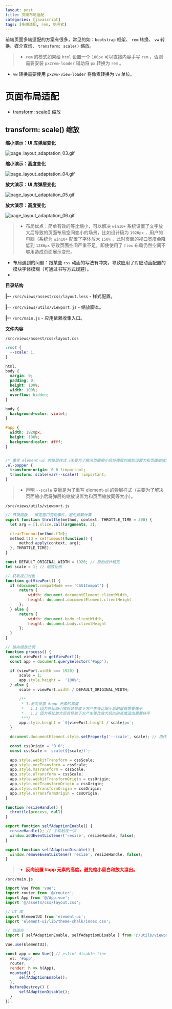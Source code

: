 ```yaml
---
layout: post
title: 页面布局适配
categories: [javascript]
tags: [多端适配, rem, 响应式]
---
```


前端页面多端适配的方案有很多，常见的如：``bootstrap`` 框架、 ``rem`` 转换、 ``vw`` 转换、媒介查询、 ``transform: scale()`` 缩放。
> + ``rem`` 的模式如果给 ``html`` 设置一个 ``100px`` 可以直接内容手写 ``rem`` ，否则需要安装  ``px2rem-loader`` 辅助将 ``px`` 转换为  ``rem`` 。
+ ``vw`` 转换需要使用 ``px2vw-view-loader`` 将像素转换为 ``vw`` 单位。

# 页面布局适配

+ [transform: scale() 缩放](#transform-scale-缩放)




## transform: scale() 缩放
**缩小演示：UI 库弹层变化**

![page_layout_adaptation_03.gif](/static/img/pageLayoutAdaptation/page_layout_adaptation_03.gif)

**缩小演示：高度变化**

![page_layout_adaptation_04.gif](/static/img/pageLayoutAdaptation/page_layout_adaptation_04.gif)


**放大演示：UI 库弹层变化**

![page_layout_adaptation_05.gif](/static/img/pageLayoutAdaptation/page_layout_adaptation_05.gif)


**放大演示：高度变化**

![page_layout_adaptation_06.gif](/static/img/pageLayoutAdaptation/page_layout_adaptation_06.gif)


> + 布局优点：简单有效的等比缩小，可以解决 ``win10+`` 系统设置了文字放大后导致的页面布局空间变小的场景，比如设计稿为  ``1920px`` ，用户的电脑（系统为 ``win10+`` 配置了字体放大 ``150%`` ，此时页面的视口宽度会降低到 ``1280px`` 导致页面空间严重不足，即使使用了 ``flex`` 布局仍然空间不够用造成页面展示变形。
+ 布局遇到的问题：跟某些 ``css`` 动画的写法有冲突，导致应用了对应动画配置的模块字体模糊（可通过书写方式规避）。
+ 

**目录结构**

**\|--** ``/src/views/assest/css/layout.less`` - 样式配置。

**\|--** ``/src/views/utils/viewport.js`` - 缩放脚本。

**\|--** ``/src/main.js`` - 应用依赖收集入口。




**文件内容**

``/src/views/assest/css/layout.css``
```css
:root {
  --scale: 1;
}

html,
body {
  margin: 0;
  padding: 0;
  height: 100%;
  width: 100%;
  overflow: hidden;
}

body {
  background-color: violet;
}

#app {
  width: 1920px;
  height: 100%;
  background-color: #fff;
}


/* 重写 element-ui 的弹层样式（主要为了解决页面缩小后将弹层的缩放设置为和页面缩放同等大小）*/
.el-popper {
  transform-origin: 0 0 !important;
  transform: scale(var(--scale)) !important;
}
```
> + 声明 ``--scale`` 变量是为了重写 element-ui 的弹层样式（主要为了解决页面缩小后将弹层的缩放设置为和页面缩放同等大小）。




``/src/views/utils/viewport.js``
```javascript
// 节流函数 - 绑定窗口变动事件，避免频繁计算
export function throttle(method, context, THROTTLE_TIME = 300) {
  let arg = [].slice.call(arguments, 3);

  clearTimeout(method.tId);
  method.tId = setTimeout(function() {
      method.apply(context, arg);
  }, THROTTLE_TIME);
}

const DEFAULT_ORIGINAL_WIDTH = 1920; // 原始设计稿宽
let scale = 1; // 缩放比例

// 获取视口对象
function getViewPort() {
  if (document.compatMode === 'CSS1Compat') {
      return {
          width: document.documentElement.clientWidth,
          height: document.documentElement.clientHeight
      };
  } else {
      return {
          width: document.body.clientWidth,
          height: document.body.clientHeight
      };
  }
}

// 纵向缩放比例
function process() {
  const viewPort = getViewPort();
  const app = document.querySelector('#app');

  if (viewPort.width === 1920) {
      scale = 1;
      app.style.height =  '100%';
  } else {
      scale = viewPort.width / DEFAULT_ORIGINAL_WIDTH;

      /**
       * 1.反向设置 #app 元素的高度
       *   1.1 因为等比缩小放后会导致下方产生等比缩小后的留白需要抹平
       *   1.2 因为等比放大后会导致下方产生等比放大后的的高度溢出需要抹平
       ***/
      app.style.height = `${viewPort.height / scale}px`;
  }

  document.documentElement.style.setProperty('--scale', scale); // 用作第三方 ui 库修复弹层放大问题

  const cssOrigin = '0 0';
  const cssScale = `scale(${scale})`;

  app.style.webkitTransform = cssScale;
  app.style.mozTransform = cssScale;
  app.style.msTransform = cssScale;
  app.style.oTransform = cssScale;
  app.style.webkitTransformOrigin = cssOrigin;
  app.style.mozTransformOrigin = cssOrigin;
  app.style.msTransformOrigin = cssOrigin;
  app.style.oTransformOrigin = cssOrigin;
}

function resizeHandle() {
  throttle(process, null)
}

export function selfAdaptionEnable() {
  resizeHandle(); // 手动触发一次
  window.addEventListener('resize', resizeHandle, false);
}

export function selfAdaptionDisable() {
  window.removeEventListener('resize', resizeHandle, false);
}
```
> + **<font color=red>反向设置 #app 元素的高度，避免缩小留白和放大溢出。</font>**




``/src/main.js``
```javascript
import Vue from 'vue';
import router from '@/router';
import App from '@/App.vue';
import '@/assets/css/layout.css';

// UI 库
import ElementUI from 'element-ui';
import 'element-ui/lib/theme-chalk/index.css';

// 自适应
import { selfAdaptionEnable, selfAdaptionDisable } from '@/utils/viewport.js';

Vue.use(ElementUI);

const app = new Vue({ // eslint-disable-line
  el: '#app',
  router,
  render: h => h(App),
  mounted() {
      selfAdaptionEnable();
  },
  beforeDestroy() {
      selfAdaptionDisable();
  }
});

```

